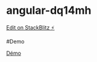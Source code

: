 # angular-dq14mh

[Edit on StackBlitz ⚡️](https://stackblitz.com/edit/angular-dq14mh)

#Demo

<a href="https://mooc-angular-dq14mh.firebaseapp.com/?30091">Démo</a>